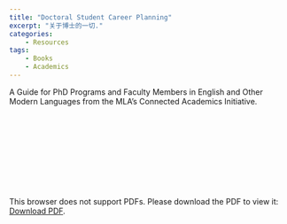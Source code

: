 ```yaml
---
title: "Doctoral Student Career Planning"
excerpt: "关于博士的一切."
categories: 
    - Resources
tags:
    - Books
    - Academics
---
```

A Guide for PhD Programs and Faculty Members in English and Other Modern Languages from the MLA’s Connected Academics Initiative.
<object data="https://www.mcgill.ca/caps/files/caps/guide_doctoral-student-career-planning.pdf" type="application/pdf" width="700px" height="700px">
    <embed src="https://www.mcgill.ca/caps/files/caps/guide_doctoral-student-career-planning.pdf">
        <p>This browser does not support PDFs. Please download the PDF to view it: <a href="https://www.mcgill.ca/caps/files/caps/guide_doctoral-student-career-planning.pdf">Download PDF</a>.</p>
    </embed>
</object>